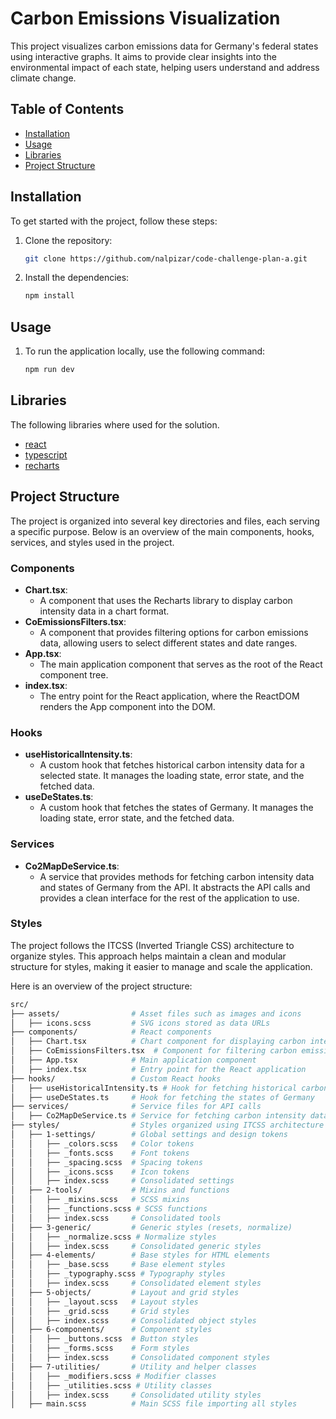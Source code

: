 # Carbon Emissions Visualization

This project visualizes carbon emissions data for Germany's
federal states using interactive graphs. It aims to provide
clear insights into the environmental impact of each state,
helping users understand and address climate change.

## Table of Contents

- [Installation](#installation)
- [Usage](#usage)
- [Libraries](#libraries)
- [Project Structure](#project-structure)

## Installation

To get started with the project, follow these steps:

1. Clone the repository:
   ```bash
   git clone https://github.com/nalpizar/code-challenge-plan-a.git
   ```
2. Install the dependencies:
   ```bash
   npm install
   ```

## Usage

1. To run the application locally, use the following command:
   ```bash
   npm run dev
   ```

## Libraries

The following libraries where used for the solution.

- [react](https://reactjs.org/)
- [typescript](https://www.typescriptlang.org/)
- [recharts](https://recharts.org/en-US/)

## Project Structure

The project is organized into several key directories and files, each serving a specific purpose. Below is an overview of the main components, hooks, services, and styles used in the project.

### Components

- **Chart.tsx**:
  - A component that uses the Recharts library to display carbon intensity data in a chart format.
- **CoEmissionsFilters.tsx**:
  - A component that provides filtering options for carbon emissions data, allowing users to select different states and date ranges.
- **App.tsx**:
  - The main application component that serves as the root of the React component tree.
- **index.tsx**:
  - The entry point for the React application, where the ReactDOM renders the App component into the DOM.

### Hooks

- **useHistoricalIntensity.ts**:
  - A custom hook that fetches historical carbon intensity data for a selected state. It manages the loading state, error state, and the fetched data.
- **useDeStates.ts**:
  - A custom hook that fetches the states of Germany. It manages the loading state, error state, and the fetched data.

### Services

- **Co2MapDeService.ts**:
  - A service that provides methods for fetching carbon intensity data and states of Germany from the API. It abstracts the API calls and provides a clean interface for the rest of the application to use.

### Styles

The project follows the ITCSS (Inverted Triangle CSS) architecture to organize styles. This approach helps maintain a clean and modular structure for styles, making it easier to manage and scale the application.

Here is an overview of the project structure:

```bash
src/
├── assets/                # Asset files such as images and icons
│   ├── icons.scss         # SVG icons stored as data URLs
├── components/            # React components
│   ├── Chart.tsx          # Chart component for displaying carbon intensity data
│   ├── CoEmissionsFilters.tsx  # Component for filtering carbon emissions data
│   ├── App.tsx            # Main application component
│   ├── index.tsx          # Entry point for the React application
├── hooks/                 # Custom React hooks
│   ├── useHistoricalIntensity.ts # Hook for fetching historical carbon intensity data
│   ├── useDeStates.ts     # Hook for fetching the states of Germany
├── services/              # Service files for API calls
│   ├── Co2MapDeService.ts # Service for fetching carbon intensity data
├── styles/                # Styles organized using ITCSS architecture
│   ├── 1-settings/        # Global settings and design tokens
│   │   ├── _colors.scss   # Color tokens
│   │   ├── _fonts.scss    # Font tokens
│   │   ├── _spacing.scss  # Spacing tokens
│   │   ├── _icons.scss    # Icon tokens
│   │   ├── index.scss     # Consolidated settings
│   ├── 2-tools/           # Mixins and functions
│   │   ├── _mixins.scss   # SCSS mixins
│   │   ├── _functions.scss # SCSS functions
│   │   ├── index.scss     # Consolidated tools
│   ├── 3-generic/         # Generic styles (resets, normalize)
│   │   ├── _normalize.scss # Normalize styles
│   │   ├── index.scss     # Consolidated generic styles
│   ├── 4-elements/        # Base styles for HTML elements
│   │   ├── _base.scss     # Base element styles
│   │   ├── _typography.scss # Typography styles
│   │   ├── index.scss     # Consolidated element styles
│   ├── 5-objects/         # Layout and grid styles
│   │   ├── _layout.scss   # Layout styles
│   │   ├── _grid.scss     # Grid styles
│   │   ├── index.scss     # Consolidated object styles
│   ├── 6-components/      # Component styles
│   │   ├── _buttons.scss  # Button styles
│   │   ├── _forms.scss    # Form styles
│   │   ├── index.scss     # Consolidated component styles
│   ├── 7-utilities/       # Utility and helper classes
│   │   ├── _modifiers.scss # Modifier classes
│   │   ├── _utilities.scss # Utility classes
│   │   ├── index.scss     # Consolidated utility styles
│   ├── main.scss          # Main SCSS file importing all styles
```
